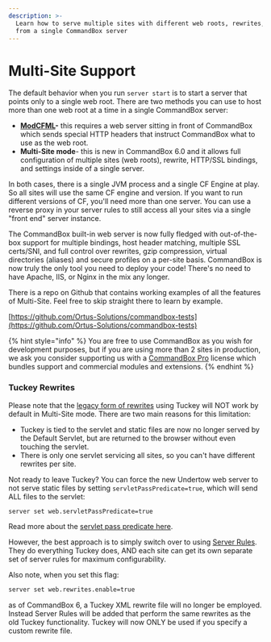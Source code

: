 ```yaml
---
description: >-
  Learn how to serve multiple sites with different web roots, rewrites, and more
  from a single CommandBox server
---
```


# Multi-Site Support

The default behavior when you run `server start` is to start a server that points only to a single web root. There are two methods you can use to host more than one web root at a time in a single CommandBox server:

* [**ModCFML**](../modcfml-support.md)**-** this requires a web server sitting in front of CommandBox which sends special HTTP headers that instruct CommandBox what to use as the web root.
* **Multi-Site mode**- this is new in CommandBox 6.0 and it allows full configuration of multiple sites (web roots), rewrite, HTTP/SSL bindings, and settings inside of a single server.

In both cases, there is a single JVM process and a single CF Engine at play. So all sites will use the same CF engine and version. If you want to run different versions of CF, you'll need more than one server. You can use a reverse proxy in your server rules to still access all your sites via a single "front end" server instance.

The CommandBox built-in web server is now fully fledged with out-of-the-box support for multiple bindings, host header matching, multiple SSL certs/SNI, and full control over rewrites, gzip compression, virtual directories (aliases) and secure profiles on a per-site basis. CommandBox is now truly the only tool you need to deploy your code! There's no need to have Apache, IIS, or Nginx in the mix any longer.

There is a repo on Github that contains working examples of all the features of Multi-Site. Feel free to skip straight there to learn by example.

[https://github.com/Ortus-Solutions/commandbox-tests](https://github.com/Ortus-Solutions/commandbox-tests)

{% hint style="info" %}
You are free to use CommandBox as you wish for development purposes, but if you are using more than 2 sites in production, we ask you consider supporting us with a [CommandBox Pro](https://www.ortussolutions.com/products/commandbox-pro) license which bundles support and commercial modules and extensions.
{% endhint %}

### Tuckey Rewrites

Please note that the [legacy form of rewrites](https://github.com/ortus-docs/commandbox-docs/blob/6.0.0/embedded-server/configuring-your-server/url-rewrites/README.md) using Tuckey will NOT work by default in Multi-Site mode. There are two main reasons for this limitation:

* Tuckey is tied to the servlet and static files are now no longer served by the Default Servlet, but are returned to the browser without even touching the servlet.
* There is only one servlet servicing all sites, so you can't have different rewrites per site.

Not ready to leave Tuckey? You can force the new Undertow web server to not serve static files by setting `servletPassPredicate=true`, which will send ALL files to the servlet:

```bash
server set web.servletPassPredicate=true
```

Read more about the [servlet pass predicate here](servlet-pass-predicate.md).

However, the best approach is to simply switch over to using [Server Rules](../configuring-your-server/server-rules/). They do everything Tuckey does, AND each site can get its own separate set of server rules for maximum configurability.

Also note, when you set this flag:

```bash
server set web.rewrites.enable=true
```

as of CommandBox 6, a Tuckey XML rewrite file will no longer be employed. Instead Server Rules will be added that perform the same rewrites as the old Tuckey functionality. Tuckey will now ONLY be used if you specify a custom rewrite file.
